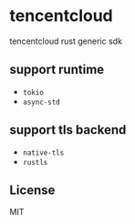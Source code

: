 # tencentcloud

tencentcloud rust generic sdk

## support runtime

- `tokio`
- `async-std`

## support tls backend

- `native-tls`
- `rustls`

## License

MIT
